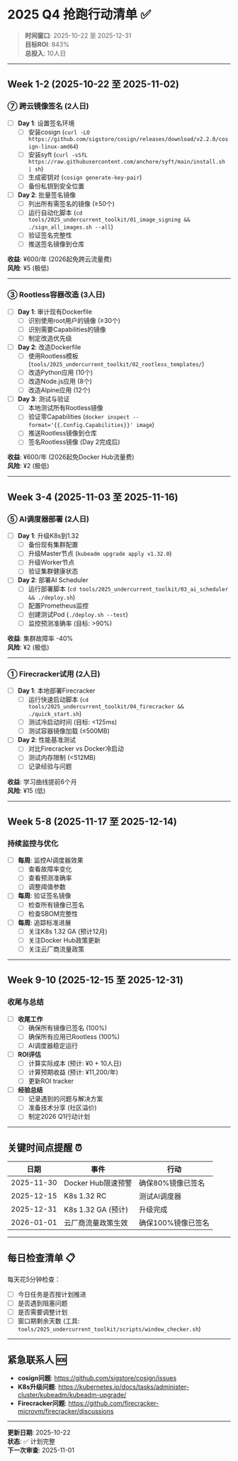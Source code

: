 # 2025 Q4 抢跑行动清单 ✅

> **时间窗口**: 2025-10-22 至 2025-12-31  
> **目标ROI**: 843%  
> **总投入**: 10人日

---

## Week 1-2 (2025-10-22 至 2025-11-02)

### ⑦ 跨云镜像签名 (2人日)

- [ ] **Day 1**: 设置签名环境
  - [ ] 安装cosign (`curl -LO https://github.com/sigstore/cosign/releases/download/v2.2.0/cosign-linux-amd64`)
  - [ ] 安装syft (`curl -sSfL https://raw.githubusercontent.com/anchore/syft/main/install.sh | sh`)
  - [ ] 生成密钥对 (`cosign generate-key-pair`)
  - [ ] 备份私钥到安全位置

- [ ] **Day 2**: 批量签名镜像
  - [ ] 列出所有需签名的镜像 (≥50个)
  - [ ] 运行自动化脚本 (`cd tools/2025_undercurrent_toolkit/01_image_signing && ./sign_all_images.sh --all`)
  - [ ] 验证签名完整性
  - [ ] 推送签名镜像到仓库

**收益**: ¥600/年 (2026起免跨云流量费)  
**风险**: ¥5 (极低)

---

### ③ Rootless容器改造 (3人日)

- [ ] **Day 1**: 审计现有Dockerfile
  - [ ] 识别使用root用户的镜像 (≥30个)
  - [ ] 识别需要Capabilities的镜像
  - [ ] 制定改造优先级

- [ ] **Day 2**: 改造Dockerfile
  - [ ] 使用Rootless模板 (`tools/2025_undercurrent_toolkit/02_rootless_templates/`)
  - [ ] 改造Python应用 (10个)
  - [ ] 改造Node.js应用 (8个)
  - [ ] 改造Alpine应用 (12个)

- [ ] **Day 3**: 测试与验证
  - [ ] 本地测试所有Rootless镜像
  - [ ] 验证零Capabilities (`docker inspect --format='{{.Config.Capabilities}}' image`)
  - [ ] 推送Rootless镜像到仓库
  - [ ] 签名Rootless镜像 (Day 2完成后)

**收益**: ¥600/年 (2026起免Docker Hub流量费)  
**风险**: ¥2 (极低)

---

## Week 3-4 (2025-11-03 至 2025-11-16)

### ⑤ AI调度器部署 (2人日)

- [ ] **Day 1**: 升级K8s到1.32
  - [ ] 备份现有集群配置
  - [ ] 升级Master节点 (`kubeadm upgrade apply v1.32.0`)
  - [ ] 升级Worker节点
  - [ ] 验证集群健康状态

- [ ] **Day 2**: 部署AI Scheduler
  - [ ] 运行部署脚本 (`cd tools/2025_undercurrent_toolkit/03_ai_scheduler && ./deploy.sh`)
  - [ ] 配置Prometheus监控
  - [ ] 创建测试Pod (`./deploy.sh --test`)
  - [ ] 监控预测准确率 (目标: >90%)

**收益**: 集群故障率 -40%  
**风险**: ¥2 (极低)

---

### ① Firecracker试用 (2人日)

- [ ] **Day 1**: 本地部署Firecracker
  - [ ] 运行快速启动脚本 (`cd tools/2025_undercurrent_toolkit/04_firecracker && ./quick_start.sh`)
  - [ ] 测试冷启动时间 (目标: <125ms)
  - [ ] 测试容器镜像加载 (≤500MB)

- [ ] **Day 2**: 性能基准测试
  - [ ] 对比Firecracker vs Docker冷启动
  - [ ] 测试内存限制 (<512MB)
  - [ ] 记录经验与问题

**收益**: 学习曲线提前6个月  
**风险**: ¥15 (低)

---

## Week 5-8 (2025-11-17 至 2025-12-14)

### 持续监控与优化

- [ ] **每周**: 监控AI调度器效果
  - [ ] 查看故障率变化
  - [ ] 查看预测准确率
  - [ ] 调整阈值参数

- [ ] **每周**: 验证签名镜像
  - [ ] 检查所有镜像已签名
  - [ ] 检查SBOM完整性

- [ ] **每周**: 追踪标准进展
  - [ ] 关注K8s 1.32 GA (预计12月)
  - [ ] 关注Docker Hub政策更新
  - [ ] 关注云厂商流量政策

---

## Week 9-10 (2025-12-15 至 2025-12-31)

### 收尾与总结

- [ ] **收尾工作**
  - [ ] 确保所有镜像已签名 (100%)
  - [ ] 确保所有应用已Rootless (100%)
  - [ ] AI调度器稳定运行

- [ ] **ROI评估**
  - [ ] 计算实际成本 (预计: ¥0 + 10人日)
  - [ ] 计算预期收益 (预计: ¥11,200/年)
  - [ ] 更新ROI tracker

- [ ] **经验总结**
  - [ ] 记录遇到的问题与解决方案
  - [ ] 准备技术分享 (社区溢价)
  - [ ] 制定2026 Q1行动计划

---

## 关键时间点提醒 ⏰

| 日期 | 事件 | 行动 |
|------|------|------|
| 2025-11-30 | Docker Hub限速预警 | 确保80%镜像已签名 |
| 2025-12-15 | K8s 1.32 RC | 测试AI调度器 |
| 2025-12-31 | K8s 1.32 GA (预计) | 升级完成 |
| 2026-01-01 | 云厂商流量政策生效 | 确保100%镜像已签名 |

---

## 每日检查清单 📋

每天花5分钟检查：

- [ ] 今日任务是否按计划推进
- [ ] 是否遇到阻塞问题
- [ ] 是否需要调整计划
- [ ] 窗口期剩余天数 (工具: `tools/2025_undercurrent_toolkit/scripts/window_checker.sh`)

---

## 紧急联系人 🆘

- **cosign问题**: https://github.com/sigstore/cosign/issues
- **K8s升级问题**: https://kubernetes.io/docs/tasks/administer-cluster/kubeadm/kubeadm-upgrade/
- **Firecracker问题**: https://github.com/firecracker-microvm/firecracker/discussions

---

**更新日期**: 2025-10-22  
**状态**: ✅ 计划完整  
**下一次审查**: 2025-11-01
